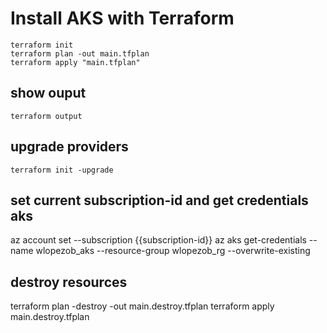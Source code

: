 # Install AKS with Terraform
```
terraform init
terraform plan -out main.tfplan
terraform apply "main.tfplan"
```

## show ouput
```
terraform output
```

## upgrade providers
```
terraform init -upgrade
```

## set current subscription-id and get credentials aks
az account set --subscription {{subscription-id}}
az aks get-credentials --name wlopezob_aks --resource-group wlopezob_rg --overwrite-existing

## destroy resources
terraform plan -destroy -out main.destroy.tfplan
terraform apply main.destroy.tfplan